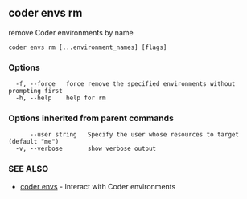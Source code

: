 ## coder envs rm

remove Coder environments by name

```
coder envs rm [...environment_names] [flags]
```

### Options

```
  -f, --force   force remove the specified environments without prompting first
  -h, --help    help for rm
```

### Options inherited from parent commands

```
      --user string   Specify the user whose resources to target (default "me")
  -v, --verbose       show verbose output
```

### SEE ALSO

* [coder envs](coder_envs.md)	 - Interact with Coder environments

